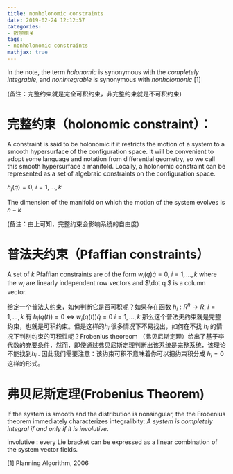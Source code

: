 ```yaml
---
title: nonholonomic constraints
date: 2019-02-24 12:12:57
categories: 
- 数学相关
tags:
- nonholonomic constraints
mathjax: true
---
```




In the note, the term *holonomic* is synonymous with the *completely integrable*, and *nonintegrable* is synonymous with *nonholomonic* [1]

(备注：完整约束就是完全可积约束，非完整约束就是不可积约束)







# 完整约束（holonomic constraint）：

A constraint is said to be holonomic if it restricts the motion of a system to a smooth hypersurface of the configuration space. It will be convenient to adopt some language and notation from differential geometry, so we call this smooth hypersurface a manifold. Locally, a holonomic constraint can be represented as a set of algebraic constraints on the configuration space.

$h_i(q)=0$, $i=1,...,k$

The dimension of the manifold on which the motion of the system evolves is $n-k$

(备注：由上可知，完整约束会影响系统的自由度)





# 普法夫约束（Pfaffian constraints）

A set of $k$ Pfaffian constraints are of the form $w_i(q)\dot q=0$, $i=1,...,k$ where the $w_i$ are linearly independent row vectors and $\dot q $ is a column vector.



给定一个普法夫约束，如何判断它是否可积呢？如果存在函数 $h_i: R^n \rightarrow R$, $i=1,...,k$ 有 $h_i(q(t))=0$  $\Leftrightarrow$  $w_i(q(t))\dot q=0$  $i=1,...,k$  那么这个普法夫约束就是完整约束，也就是可积约束。但是这样的$h_i$ 很多情况下不易找出，如何在不找 $h_i$ 的情况下判别约束的可积性呢？Frobenius theoreom （弗贝尼斯定理）给出了基于李代数的充要条件，然而，即使通过弗贝尼斯定理判断出该系统是完整系统，该理论不能找到$h_i$ . 因此我们需要注意：该约束可积不意味着你可以把约束积分成 $h_i=0$ 这样的形式。 



# 弗贝尼斯定理(Frobenius Theorem)

If the system is smooth and the distribution is nonsingular, the the Frobenius theorem immediately characterizes integralibity: *A system is completely integral if and only if it is involutive*. 

involutive : every Lie bracket can be expressed as a linear combination of the system vector fields.





[1] Planning Algorithm, 2006